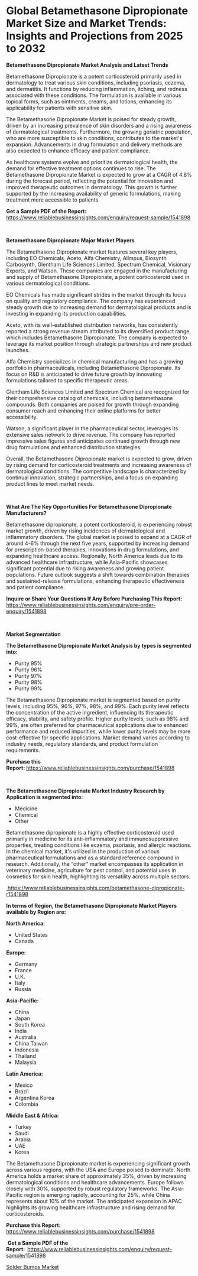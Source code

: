 <p><h1>Global Betamethasone Dipropionate Market Size and Market Trends: Insights and Projections from 2025 to 2032</h1></p><p><strong>Betamethasone Dipropionate Market Analysis and Latest Trends</strong></p>
<p><p>Betamethasone Dipropionate is a potent corticosteroid primarily used in dermatology to treat various skin conditions, including psoriasis, eczema, and dermatitis. It functions by reducing inflammation, itching, and redness associated with these conditions. The formulation is available in various topical forms, such as ointments, creams, and lotions, enhancing its applicability for patients with sensitive skin.</p><p>The Betamethasone Dipropionate Market is poised for steady growth, driven by an increasing prevalence of skin disorders and a rising awareness of dermatological treatments. Furthermore, the growing geriatric population, who are more susceptible to skin conditions, contributes to the market's expansion. Advancements in drug formulation and delivery methods are also expected to enhance efficacy and patient compliance.</p><p>As healthcare systems evolve and prioritize dermatological health, the demand for effective treatment options continues to rise. The Betamethasone Dipropionate Market is expected to grow at a CAGR of 4.8% during the forecast period, reflecting the potential for innovation and improved therapeutic outcomes in dermatology. This growth is further supported by the increasing availability of generic formulations, making treatment more accessible to patients.</p></p>
<p><strong>Get a Sample PDF of the Report:&nbsp;</strong> <a href="https://www.reliablebusinessinsights.com/enquiry/request-sample/1541898?utm_campaign=2125&utm_medium=2&utm_source=Github&utm_content=ia&utm_term=15022025&utm_id=betamethasone-dipropionate">https://www.reliablebusinessinsights.com/enquiry/request-sample/1541898</a></p>
<p>&nbsp;</p>
<p><strong>Betamethasone Dipropionate Major Market Players</strong></p>
<p><p>The Betamethasone Dipropionate market features several key players, including EO Chemicals, Aceto, Alfa Chemistry, Allmpus, Biosynth Carbosynth, Glentham Life Sciences Limited, Spectrum Chemical, Visionary Exports, and Watson. These companies are engaged in the manufacturing and supply of Betamethasone Dipropionate, a potent corticosteroid used in various dermatological conditions.</p><p>EO Chemicals has made significant strides in the market through its focus on quality and regulatory compliance. The company has experienced steady growth due to increasing demand for dermatological products and is investing in expanding its production capabilities.</p><p>Aceto, with its well-established distribution networks, has consistently reported a strong revenue stream attributed to its diversified product range, which includes Betamethasone Dipropionate. The company is expected to leverage its market position through strategic partnerships and new product launches.</p><p>Alfa Chemistry specializes in chemical manufacturing and has a growing portfolio in pharmaceuticals, including Betamethasone Dipropionate. Its focus on R&D is anticipated to drive future growth by innovating formulations tailored to specific therapeutic areas.</p><p>Glentham Life Sciences Limited and Spectrum Chemical are recognized for their comprehensive catalog of chemicals, including betamethasone compounds. Both companies are poised for growth through expanding consumer reach and enhancing their online platforms for better accessibility.</p><p>Watson, a significant player in the pharmaceutical sector, leverages its extensive sales network to drive revenue. The company has reported impressive sales figures and anticipates continued growth through new drug formulations and enhanced distribution strategies.</p><p>Overall, the Betamethasone Dipropionate market is expected to grow, driven by rising demand for corticosteroid treatments and increasing awareness of dermatological conditions. The competitive landscape is characterized by continual innovation, strategic partnerships, and a focus on expanding product lines to meet market needs.</p></p>
<p>&nbsp;</p>
<p><strong>What Are The Key Opportunities For Betamethasone Dipropionate Manufacturers?</strong></p>
<p><p>Betamethasone dipropionate, a potent corticosteroid, is experiencing robust market growth, driven by rising incidences of dermatological and inflammatory disorders. The global market is poised to expand at a CAGR of around 4-6% through the next five years, supported by increasing demand for prescription-based therapies, innovations in drug formulations, and expanding healthcare access. Regionally, North America leads due to its advanced healthcare infrastructure, while Asia-Pacific showcases significant potential due to rising awareness and growing patient populations. Future outlook suggests a shift towards combination therapies and sustained-release formulations, enhancing therapeutic effectiveness and patient compliance.</p></p>
<p><strong>Inquire or Share Your Questions If Any Before Purchasing This Report:</strong> <a href="https://www.reliablebusinessinsights.com/enquiry/pre-order-enquiry/1541898?utm_campaign=2125&utm_medium=2&utm_source=Github&utm_content=ia&utm_term=15022025&utm_id=betamethasone-dipropionate">https://www.reliablebusinessinsights.com/enquiry/pre-order-enquiry/1541898</a></p>
<p>&nbsp;</p>
<p><strong>Market Segmentation</strong></p>
<p><strong>The Betamethasone Dipropionate Market Analysis by types is segmented into:</strong></p>
<p><ul><li>Purity 95%</li><li>Purity 96%</li><li>Purity 97%</li><li>Purity 98%</li><li>Purity 99%</li></ul></p>
<p><p>The Betamethasone Dipropionate market is segmented based on purity levels, including 95%, 96%, 97%, 98%, and 99%. Each purity level reflects the concentration of the active ingredient, influencing its therapeutic efficacy, stability, and safety profile. Higher purity levels, such as 98% and 99%, are often preferred for pharmaceutical applications due to enhanced performance and reduced impurities, while lower purity levels may be more cost-effective for specific applications. Market demand varies according to industry needs, regulatory standards, and product formulation requirements.</p></p>
<p><strong>Purchase this Report:&nbsp;</strong><a href="https://www.reliablebusinessinsights.com/purchase/1541898?utm_campaign=2125&utm_medium=2&utm_source=Github&utm_content=ia&utm_term=15022025&utm_id=betamethasone-dipropionate">https://www.reliablebusinessinsights.com/purchase/1541898</a></p>
<p>&nbsp;</p>
<p><strong>The Betamethasone Dipropionate Market Industry Research by Application is segmented into:</strong></p>
<p><ul><li>Medicine</li><li>Chemical</li><li>Other</li></ul></p>
<p><p>Betamethasone dipropionate is a highly effective corticosteroid used primarily in medicine for its anti-inflammatory and immunosuppressive properties, treating conditions like eczema, psoriasis, and allergic reactions. In the chemical market, it's utilized in the production of various pharmaceutical formulations and as a standard reference compound in research. Additionally, the “other” market encompasses its application in veterinary medicine, agriculture for pest control, and potential uses in cosmetics for skin health, highlighting its versatility across multiple sectors.</p></p>
<p><a href="https://www.reliablebusinessinsights.com/betamethasone-dipropionate-r1541898?utm_campaign=2125&utm_medium=2&utm_source=Github&utm_content=ia&utm_term=15022025&utm_id=betamethasone-dipropionate">&nbsp;https://www.reliablebusinessinsights.com/betamethasone-dipropionate-r1541898</a></p>
<p><strong>In terms of Region, the Betamethasone Dipropionate Market Players available by Region are:</strong></p>
<p>
    <p> <strong> North America: </strong>
        <ul>
            <li>United States</li>
            <li>Canada</li>
        </ul>
        </p> 
    <p> <strong> Europe: </strong>
        <ul>
            <li>Germany</li>
            <li>France</li>
            <li>U.K.</li>
            <li>Italy</li>
            <li>Russia</li>
        </ul>
        </p> 
    <p> <strong> Asia-Pacific: </strong>
        <ul>
            <li>China</li>
            <li>Japan</li>
            <li>South Korea</li>
            <li>India</li>
            <li>Australia</li>
            <li>China Taiwan</li>
            <li>Indonesia</li>
            <li>Thailand</li>
            <li>Malaysia</li>
        </ul>
        </p> 
    <p> <strong> Latin America: </strong>
        <ul>
            <li>Mexico</li>
            <li>Brazil</li>
            <li>Argentina Korea</li>
            <li>Colombia</li>
        </ul>
        </p> 
    <p> <strong> Middle East & Africa: </strong>
        <ul>
            <li>Turkey</li>
            <li>Saudi</li>
            <li>Arabia</li>
            <li>UAE</li>
            <li>Korea</li>
        </ul>
    </p>
    </p>
<p><p>The Betamethasone Dipropionate market is experiencing significant growth across various regions, with the USA and Europe poised to dominate. North America holds a market share of approximately 35%, driven by increasing dermatological conditions and healthcare advancements. Europe follows closely with 30%, supported by robust regulatory frameworks. The Asia-Pacific region is emerging rapidly, accounting for 25%, while China represents about 10% of the market. The anticipated expansion in APAC highlights its growing healthcare infrastructure and rising demand for corticosteroids.</p></p>
<p><strong>Purchase this Report: </strong><a href="https://www.reliablebusinessinsights.com/purchase/1541898?utm_campaign=2125&utm_medium=2&utm_source=Github&utm_content=ia&utm_term=15022025&utm_id=betamethasone-dipropionate">https://www.reliablebusinessinsights.com/purchase/1541898</a></p>
<p>&nbsp;<strong>Get a Sample PDF of the Report:&nbsp;&nbsp;</strong><a href="https://www.reliablebusinessinsights.com/enquiry/request-sample/1541898?utm_campaign=2125&utm_medium=2&utm_source=Github&utm_content=ia&utm_term=15022025&utm_id=betamethasone-dipropionate">https://www.reliablebusinessinsights.com/enquiry/request-sample/1541898</a></p>
<p><strong></strong></p>
<p><p><a href="https://github.com/JubayerMia832/Market-Research-Report-List-1/blob/main/solder-bumps-market.md?utm_campaign=2125&utm_medium=2&utm_source=Github&utm_content=ia&utm_term=15022025&utm_id=betamethasone-dipropionate">Solder Bumps Market</a></p></p>